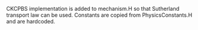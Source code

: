 CKCPBS implementation is added to mechanism.H so that Sutherland transport law can be used. Constants are copied from PhysicsConstants.H and are hardcoded.
